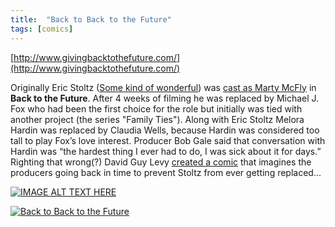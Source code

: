 ```yaml
---
title:  "Back to Back to the Future"
tags: [comics]
---
```


[http://www.givingbacktothefuture.com/](http://www.givingbacktothefuture.com/)

Originally Eric Stoltz ([Some kind of wonderful](http://www.imdb.com/title/tt0094006/?ref_=fn_al_tt_1)) was [cast as Marty McFly](https://www.google.com/search?q=eric+stoltz+back+to+the+future&safe=active&source=lnms&tbm=isch&sa=X&ei=3-CzU5_PHeS_ygO0uoDYCQ&ved=0CAgQ_AUoAQ&biw=1920&bih=1063#imgdii=_) in **Back to the Future**. After 4 weeks of filming he was replaced by Michael J. Fox who had been the first choice for the role but initially was tied with another project (the series "Family Ties"). Along with Eric Stoltz Melora Hardin was replaced by Claudia Wells, because Hardin was considered too tall to play Fox’s love interest.
Producer Bob Gale said that conversation with Hardin was “the hardest thing I ever had to do, I was sick about it for days.”
Righting that wrong(?) David Guy Levy [created a comic](http://www.givingbacktothefuture.com/) that imagines the producers going back in time to prevent Stoltz from ever getting replaced...

[![IMAGE ALT TEXT HERE](https://img.youtube.com/vi/B_7izQQQiSM/0.jpg)](https://www.youtube.com/watch?v=B_7izQQQiSM)


[![Back to Back to the Future](https://img.youtube.com/vi/pc3xmg5hfAk/0.jpg)](https://www.youtube.com/watch?v=pc3xmg5hfAk)
